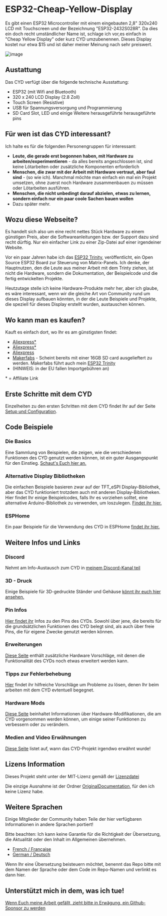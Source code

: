 # ESP32-Cheap-Yellow-Display

Es gibt einen ESP32 Microcontroller mit einem eingebauten 2,8" 320x240 LCD mit Touchscreen und der Bezeichnung "ESP32-2432S028R". Da dies ein doch recht umständlicher Name ist, schlage ich vor,es einfach in "Cheap Yellow Display" oder kurz CYD umzubenennen. Dieses Display kostet nur etwa $15 und ist daher meiner Meinung nach sehr preiswert.

![image](https://github.com/witnessmenow/ESP32-Cheap-Yellow-Display/assets/1562562/76c3d481-2523-4b6f-881c-2e29f9368cd0)

## Austattung

Das CYD verfügt über die folgende technische Ausstattung:

- ESP32 (mit Wifi and Bluetooth)
- 320 x 240 LCD Display (2.8 Zoll)
- Touch Screen (Resistive)
- USB für Spannungsversorgung und Programmierung
- SD Card Slot, LED und einige Weitere herausgeführte herausgeführte pins

## Für wen ist das CYD interessant?

Ich halte es für die folgenden Personengruppen für interessant:

- **Leute, die gerade erst begonnen haben, mit Hardware zu arbeiten/experimentieren** - da alles bereits angeschlossen ist, sind keine Lötarbeiten oder zusätzliche Komponenten erforderlich
- **Menschen, die zwar mit der Arbeit mit Hardware vertraut, aber faul sind** - (so wie ich). Manchmal möchte man einfach ein mal ein Projekt umsetzen, ohne zuerst noch Hardware zusammenbauen zu müssen oder Lötarbeiten ausführen.
- **Menschen, die nicht unbedingt darauf abzielen, etwas zu lernen, sondern einfach nur ein paar coole Sachen bauen wollen**
- Dazu später mehr.

## Wozu diese Webseite?

Es handelt sich also um eine recht nettes Stück Hardware zu einem günstigen Preis, aber die Softwareanleitungen bzw. der Support dazu sind recht dürftig. Nur ein einfacher Link zu einer Zip-Datei auf einer irgendeiner Website.

Vor ein paar Jahren habe ich das [ESP32 Trinity](https://github.com/witnessmenow/ESP32-Trinity), veröffentlicht, ein Open Source ESP32 Board zur Steuerung von Matrix-Panels. Ich denke, der Hauptnutzen, den die Leute aus meiner Arbeit mit dem Trinty ziehen, ist nicht die Hardware, sondern die Dokumentation, der Beispielcode und die fertig entwickelten Projekte.

Heutzutage stelle ich keine Hardware-Produkte mehr her, aber ich glaube, es wäre interessant, wenn wir die gleiche Art von Community rund um dieses Display aufbauen könnten, in der die Leute Beispiele und Projekte, die speziell für dieses Display erstellt wurden, austauschen können.

## Wo kann man es kaufen?

Kauft es einfach dort, wo Ihr es am günstigsten findet:

- [Aliexpress\*](https://s.click.aliexpress.com/e/_DkSpIjB)
- [Aliexpress\*](https://s.click.aliexpress.com/e/_DkcmuCh)
- [Aliexpress](https://www.aliexpress.com/item/1005004502250619.html)
- [Makerfabs](https://www.makerfabs.com/sunton-esp32-2-8-inch-tft-with-touch.html) - Scheint bereits mit einer 16GB SD card ausgelieftert zu werden. Makerfabs führt auch mein [ESP32 Trinity](https://github.com/witnessmenow/ESP32-Trinity)
- (HINWEIS: in der EU fallen Importgebühren an)

\* = Affiliate Link

## Erste Schritte mit dem CYD

Einzelheiten zu den ersten Schritten mit dem CYD findet Ihr auf der Seite [Setup und Configuration](/SETUP.md).

## Code Beispiele

### Die Basics

Eine Sammlung von Beispielen, die zeigen, wie die verschiedenen Funktionen des CYD genutzt werden können, ist ein guter Ausgangspunkt für den Einstieg. [Schaut's Euch hier an.](https://github.com/witnessmenow/ESP32-Cheap-Yellow-Display/blob/main/Examples/Basics)

### Alternative Display Bibliotheken

Die einfachen Beispiele basieren zwar auf der TFT_eSPI Display-Bibliothek, aber das CYD funktioniert trotzdem auch mit anderen Display-Bibliotheken. Hier findet Ihr einige Beispielcodes, falls Ihr es vorziehen solltet, eine alternative Arduino-Bibliothek zu verwenden, um loszulegen. [Findet ihr hier.](https://github.com/witnessmenow/ESP32-Cheap-Yellow-Display/blob/main/Examples/AlternativeLibraries)

### ESPHome

Ein paar Beispiele für die Verwendung des CYD in ESPHome [findet ihr hier.](/Examples/ESPHome)

## Weitere Infos und Links

### Discord

Nehmt am Info-Austausch zum CYD in [meinem Discord-Kanal teil](https://discord.gg/nnezpvq)

### 3D - Druck

Einige Beispiele für 3D-gedruckte Ständer und Gehäuse [könnt ihr euch hier ansehen.](/3dModels)

### Pin Infos

[Hier findet ihr](/PINS.md) Infos zu den Pins des CYDs. Sowohl über jene, die bereits für die grundsätzlichen Funktionen des CYD belegt sind, als auch über freie Pins, die für eigene Zwecke genutzt werden können.

### Erweiterungen

[Diese Seite](/ADDONS.md) enthält zusätzliche Hardware Vorschläge, mit denen die Funktionalität des CYDs noch etwas erweitert werden kann.

### Tipps zur Fehlerbehebung

[Hier](/TROUBLESHOOTING.md) findet ihr hilfreiche Vorschläge um Probleme zu lösen, denen Ihr beim arbeiten mit dem CYD evtentuell begegnet.

### Hardware Mods

[Diese Seite](/Mods/README.md) beinhaltet Informationen über Hardware-Modifikationen, die am CYD vorgenommen werden können, um einige seiner Funktionen zu verbessern oder zu verändern.

### Medien and Video Erwähnungen

[Diese Seite](https://github.com/witnessmenow/ESP32-Cheap-Yellow-Display/blob/main/Mods/README.md) listet auf, wann das CYD-Projekt irgendwo erwähnt wurde!

## Lizens Information

Dieses Projekt steht unter der MIT-Lizenz gemäß der [Lizenzdatei](https://github.com/witnessmenow/ESP32-Cheap-Yellow-Display/blob/main/LICENSE)

Die einzige Ausnahme ist der Ordner [OriginalDocumentation](https://github.com/witnessmenow/ESP32-Cheap-Yellow-Display/blob/main/OriginalDocumentation), für den ich keine Lizenz habe.

## Weitere Sprachen

Einige Mitglieder der Community haben Teile der hier verfügbaren Informationen in andere Sprachen portiert!

Bitte beachten: Ich kann keine Garantie für die Richtigkeit der Übersetzung, die Aktualität oder den Inhalt im Allgemeinen übernehmen.

- [French / Française](https://github.com/usini/ESP32-Cheap-Yellow-Display-Documentation-FR)
- [German / Deutsch](https://github.com/paelzer/ESP32-Cheap-Yellow-Display-Documentation-DE)

Wenn Ihr eine Übersetzung beisteuern möchtet, benennt das Repo bitte mit dem Namen der Sprache oder dem Code im Repo-Namen und verlinkt es dann hier.

## Unterstützt mich in dem, was ich tue!

[Wenn Euch meine Arbeit gefällt, zieht bitte in Erwägung, ein Github-Sponsor zu werden](https://github.com/sponsors/witnessmenow/)
